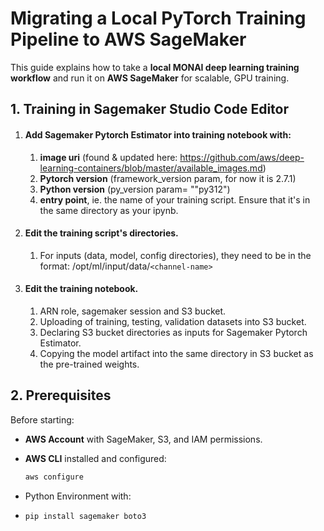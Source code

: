 # Migrating a Local PyTorch Training Pipeline to AWS SageMaker

This guide explains how to take a **local MONAI deep learning training workflow** and run it on **AWS SageMaker** for scalable, GPU training.

## 1. Training in Sagemaker Studio Code Editor

1. #### **Add Sagemaker Pytorch Estimator** into training notebook with:

   1. **image uri** (found & updated here: https://github.com/aws/deep-learning-containers/blob/master/available_images.md)
   2. **Pytorch version** (framework_version param, for now it is 2.7.1)
   3. **Python version** (py_version param= ""py312")
   4. **entry point**, ie. the name of your training script. Ensure that it's in the same directory as your ipynb.
2. #### Edit the **training script's directories**.

   1. For inputs (data, model, config directories), they need to be in the format: /opt/ml/input/data/`<channel-name>`
3. #### **Edit the training notebook.**

   1. ARN role, sagemaker session and S3 bucket.
   2. Uploading of training, testing, validation datasets into S3 bucket.
   3. Declaring S3 bucket directories as inputs for Sagemaker Pytorch Estimator.
   4. Copying the model artifact into the same directory in S3 bucket as the pre-trained weights.

## 2. Prerequisites

Before starting:

- **AWS Account** with SageMaker, S3, and IAM permissions.
- **AWS CLI** installed and configured:

  ```bash
  aws configure
  ```
- Python Environment with:
- ```
  pip install sagemaker boto3
  ```
